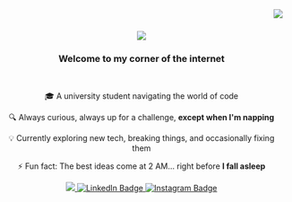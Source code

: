 <img align="right" src="https://visitor-badge.laobi.icu/badge?page_id=dfulndri.dfulndri" />

<h1 align="center">
    <img src="https://readme-typing-svg.herokuapp.com/?font=Righteous&size=35&center=true&vCenter=true&width=500&height=70&duration=4000&color=FFB22C&lines=Hello+Wanderer!+👋;+Defia+Here!" />
</h1>

  <h3 align="center">Welcome to my corner of the internet</h3>

  <br/>

  <div align="center">
  
  🎓 A university student navigating the world of code
  
  🔍 Always curious, always up for a challenge, **except when I'm napping**

  💡 Currently exploring new tech, breaking things, and occasionally fixing them

  ⚡ Fun fact: The best ideas come at 2 AM… right before **I fall asleep**

  </div>
  
  <div align="center"> 
    <a href="mailto:defiaulandari@student.esaunggul.ac.id">
      <img src="https://img.shields.io/badge/Gmail-333333?style=for-the-badge&logo=gmail&logoColor=red" />
    </a>
    <a href="https://www.linkedin.com/in/defia-ulandari" target="_blank">
        <img src="https://img.shields.io/badge/LinkedIn-0077B5?style=for-the-badge&logo=linkedin&logoColor=white" alt="LinkedIn Badge" />
    </a>
    <a href="https://www.instagram.com/dfulndri" target="_blank">
        <img src="https://img.shields.io/badge/Instagram-E4405F?style=for-the-badge&logo=instagram&logoColor=white" alt="Instagram Badge" />
    </a>
  </div>
